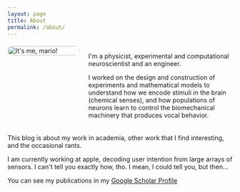```yaml
---
layout: page
title: About
permalink: /about/
---
```


<div style="display: flex; align-items: flex-start; gap: 20px; margin: 20px 0;">
  <div style="flex: 1; max-width: 40%;">
    <img src="me_photo.jpg" alt="It's me, mario!" style="width: 100%; border-radius: 12px;">
  </div>
  <div style="flex: 2;">
    <p>
    I'm a physicist, experimental and computational neuroscientist and an engineer.
    </p><p> 
    I worked on the design and construction of experiments and mathematical models to understand how we encode stimuli in the brain (chemical senses), and how populations of neurons learn to control the biomechanical machinery that produces vocal behavior.
    </p>
    
  </div>
</div>


This blog is about my work in academia, other work that I find interesting, and the occasional rants.

I am currently working at apple, decoding user intention from large arrays of sensors.
I can't tell you exactly how, tho. I mean, I could tell you, but then...

You can see my publications in my
[Google Scholar Profile](https://scholar.google.com/citations?user=yrSjCGwAAAAJ&hl=en&oi=ao)


